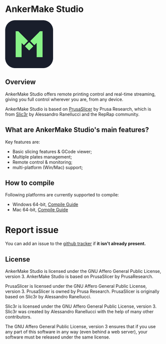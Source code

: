 # AnkerMake Studio
![image](AnkerStudio/resources/icons/AnkerStudio.png)

## Overview
AnkerMake Studio offers remote printing control and real-time streaming, giving you full control wherever you are, from any device.

AnkerMake Studio is based on [PrusaSlicer](https://github.com/prusa3d/PrusaSlicer) by Prusa Research, which is from [Slic3r](https://github.com/Slic3r/Slic3r) by Alessandro Ranellucci and the RepRap community.

## What are AnkerMake Studio's main features?

Key features are:

- Basic slicing features & GCode viewer;
- Multiple plates management;
- Remote control & monitoring;
- multi-platform (Win/Mac) support;

## How to compile
Following platforms are currently supported to compile:
- Windows 64-bit, [Compile Guide](AnkerStudio/doc/Windows_build.md)
- Mac 64-bit, [Compile Guide](AnkerStudio/doc/MacOs_build.md)

# Report issue
You can add an issue to the [github tracker](https://github.com/ankermake/AnkerMake-PrusaSlicer-Release/issues) if **it isn't already present.**

## License
	
AnkerMake Studio is licensed under the GNU Affero General Public License, version 3. AnkerMake Studio is based on PrusaSlicer by PrusaResearch.

PrusaSlicer is licensed under the GNU Affero General Public License, version 3. PrusaSlicer is owned by Prusa Research. PrusaSlicer is originally based on Slic3r by Alessandro Ranellucci.

Slic3r is licensed under the GNU Affero General Public License, version 3. Slic3r was created by Alessandro Ranellucci with the help of many other contributors.

The GNU Affero General Public License, version 3 ensures that if you use any part of this software in any way (even behind a web server), your software must be released under the same license.
